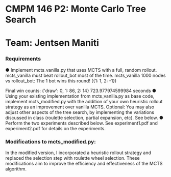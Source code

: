 # CMPM 146 P2: Monte Carlo Tree Search
# Team: Jentsen Maniti

### Requirements
●	Implement mcts_vanilla.py that uses MCTS with a full, random rollout. mcts_vanilla must beat rollout_bot most of the time. 
mcts_vanilla 1000 nodes vs rollout_bot:
The 1 bot wins this round! ({1: 1, 2: -1})

Final win counts: {'draw': 0, 1: 86, 2: 14}
723.977974599984  seconds
●	Using your existing implementation from mcts_vanilla.py as base code, implement mcts_modified.py with the addition of your own heuristic rollout strategy as an improvement over vanilla MCTS. Optional: You may also adjust other aspects of the tree search, by implementing the variations discussed in class (roulette selection, partial expansion, etc).
See below.
●	Perform the two experiments described below.
See experiment1.pdf and experiment2.pdf for details on the experiments.

### Modifications to mcts_modified.py:
In the modified version, I incorporated a heuristic rollout strategy and replaced the selection step with roulette wheel selection. 
These modifications aim to improve the efficiency and effectiveness of the MCTS algorithm.